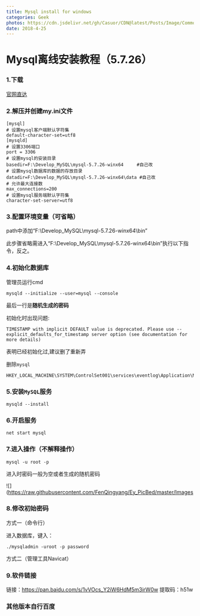 ```yaml
---
title: Mysql install for windows
categories: Geek
photos: https://cdn.jsdelivr.net/gh/Casuor/CDN@latest/Posts/Image/Common/xiangxiang.jpg
date: 2018-4-25
---
```

# Mysql离线安装教程（5.7.26）

### 1.下载

[官网直达](https://dev.mysql.com/downloads/mysql/)

### 2.解压并创建my.ini文件


    [mysql]
    # 设置mysql客户端默认字符集
    default-character-set=utf8 
    [mysqld]
    # 设置3306端口
    port = 3306 
    # 设置mysql的安装目录
    basedir=F:\Develop_MySQL\mysql-5.7.26-winx64	 #自己改
    # 设置mysql数据库的数据的存放目录
    datadir=F:\Develop_MySQL\mysql-5.7.26-winx64\data #自己改
    # 允许最大连接数
    max_connections=200
    # 设置mysql服务端默认字符集
    character-set-server=utf8


### 3.配置环境变量（可省略）

path中添加“F:\Develop_MySQL\mysql-5.7.26-winx64\bin”

此步骤省略需进入“F:\Develop_MySQL\mysql-5.7.26-winx64\bin”执行以下指令，反之。

### 4.初始化数据库

管理员运行cmd


    mysqld --initialize --user=mysql --console 


最后一行是**随机生成的密码**　

初始化时出现问题:


    TIMESTAMP with implicit DEFAULT value is deprecated. Please use --explicit_defaults_for_timestamp server option (see documentation for more details)


表明已经初始化过,建议删了重新弄

删除`mysql`


    HKEY_LOCAL_MACHINE\SYSTEM\ControlSet001\services\eventlog\Application\MySQL




### 5.安装`MySQL`服务


    mysqld --install


### 6.开启服务


    net start mysql


### 7.进入操作（不解释操作）


    mysql -u root -p


进入时密码一般为空或者生成的随机密码

![](https://raw.githubusercontent.com/FenQingyang/Ey_PicBed/master/Images

### 8.修改初始密码

方式一（命令行）

进入数据库，键入：


    ./mysqladmin -uroot -p password


方式二（管理工具Navicat）

### 9.软件链接

链接：https://pan.baidu.com/s/1vVOcs_Y2iW6HdM5m3irW0w 
提取码：h51w 

### 其他版本自行百度

